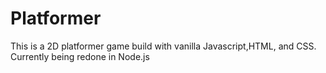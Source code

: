# Platformer
This is a 2D platformer game build with vanilla Javascript,HTML, and CSS. Currently being redone in Node.js
